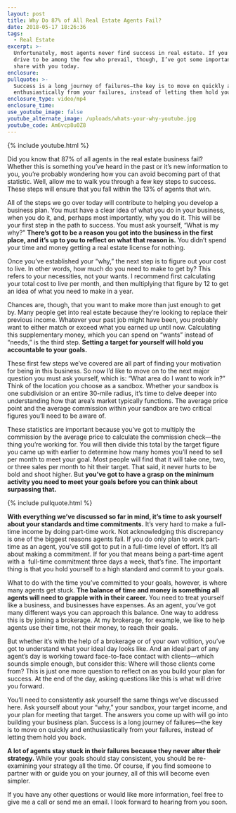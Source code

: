 ```yaml
---
layout: post
title: Why Do 87% of All Real Estate Agents Fail?
date: 2018-05-17 18:26:36
tags:
  - Real Estate
excerpt: >-
  Unfortunately, most agents never find success in real estate. If you’ve the
  drive to be among the few who prevail, though, I’ve got some important tips to
  share with you today.
enclosure:
pullquote: >-
  Success is a long journey of failures—the key is to move on quickly and
  enthusiastically from your failures, instead of letting them hold you back.
enclosure_type: video/mp4
enclosure_time:
use_youtube_image: false
youtube_alternate_image: /uploads/whats-your-why-youtube.jpg
youtube_code: Am6vcp8u0Z8
---
```


{% include youtube.html %}

Did you know that 87% of all agents in the real estate business fail? Whether this is something you’ve heard in the past or it’s new information to you, you’re probably wondering how you can avoid becoming part of that statistic. Well, allow me to walk you through a few key steps to success. These steps will ensure that you fall within the 13% of agents that win.

All of the steps we go over today will contribute to helping you develop a business plan. You must have a clear idea of what you do in your business, when you do it, and, perhaps most importantly, why you do it. This will be your first step in the path to success. You must ask yourself, “What is my why?” **There’s got to be a reason you got into the business in the first place, and it’s up to you to reflect on what that reason is.** You didn’t spend your time and money getting a real estate license for nothing.

Once you’ve established your “why,” the next step is to figure out your cost to live. In other words, how much do you need to make to get by? This refers to your necessities, not your wants. I recommend first calculating your total cost to live per month, and then multiplying that figure by 12 to get an idea of what you need to make in a year.

Chances are, though, that you want to make more than just enough to get by. Many people get into real estate because they’re looking to replace their previous income. Whatever your past job might have been, you probably want to either match or exceed what you earned up until now. Calculating this supplementary money, which you can spend on “wants” instead of “needs,” is the third step. **Setting a target for yourself will hold you accountable to your goals.**

These first few steps we’ve covered are all part of finding your motivation for being in this business. So now I’d like to move on to the next major question you must ask yourself, which is: “What area do I want to work in?” Think of the location you choose as a sandbox. Whether your sandbox is one subdivision or an entire 30-mile radius, it’s time to delve deeper into understanding how that area’s market typically functions. The average price point and the average commission within your sandbox are two critical figures you’ll need to be aware of.

These statistics are important because you’ve got to multiply the commission by the average price to calculate the commission check—the thing you’re working for. You will then divide this total by the target figure you came up with earlier to determine how many homes you’ll need to sell per month to meet your goal. Most people will find that it will take one, two, or three sales per month to hit their target. That said, it never hurts to be bold and shoot higher. But **you’ve got to have a grasp on the minimum activity you need to meet your goals before you can think about surpassing that.**

{% include pullquote.html %}

**With everything we’ve discussed so far in mind, it’s time to ask yourself about your standards and time commitments.** It’s very hard to make a full-time income by doing part-time work. Not acknowledging this discrepancy is one of the biggest reasons agents fail. If you do only plan to work part-time as an agent, you’ve still got to put in a full-time level of effort. It’s all about making a commitment. If for you that means being a part-time agent with a &nbsp;full-time commitment three days a week, that’s fine. The important thing is that you hold yourself to a high standard and commit to your goals.

What to do with the time you’ve committed to your goals, however, is where many agents get stuck. **The balance of time and money is something all agents will need to grapple with in their career.** You need to treat yourself like a business, and businesses have expenses. As an agent, you’ve got many different ways you can approach this balance. One way to address this is by joining a brokerage. At my brokerage, for example, we like to help agents use their time, not their money, to reach their goals.

But whether it’s with the help of a brokerage or of your own volition, you’ve got to understand what your ideal day looks like. And an ideal part of any agent’s day is working toward face-to-face contact with clients—which sounds simple enough, but consider this: Where will those clients come from? This is just one more question to reflect on as you build your plan for success. At the end of the day, asking questions like this is what will drive you forward.

You’ll need to consistently ask yourself the same things we’ve discussed here. Ask yourself about your “why,” your sandbox, your target income, and your plan for meeting that target. The answers you come up with will go into building your business plan. Success is a long journey of failures—the key is to move on quickly and enthusiastically from your failures, instead of letting them hold you back.

**A lot of agents stay stuck in their failures because they never alter their strategy.** While your goals should stay consistent, you should be re-examining your strategy all the time. Of course, if you find someone to partner with or guide you on your journey, all of this will become even simpler.

If you have any other questions or would like more information, feel free to give me a call or send me an email. I look forward to hearing from you soon.